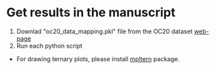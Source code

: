 # Get results in the manuscript

1. Downlad "oc20_data_mapping.pkl" file from the OC20 dataset [web-page](https://dl.fbaipublicfiles.com/opencatalystproject/data/oc20_data_mapping.pkl)
2. Run each python script

* For drawing ternary plots, please install [mpltern](https://mpltern.readthedocs.io/en/latest/index.html) package. 

